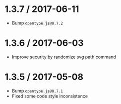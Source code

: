 1.3.7 / 2017-06-11
===================

* Bump `opentype.js@0.7.2`

1.3.6 / 2017-06-03
===================

* Improve security by randomize svg path command

1.3.5 / 2017-05-08
===================

* Bump `opentype.js@0.7.1`
* Fixed some code style inconsistence